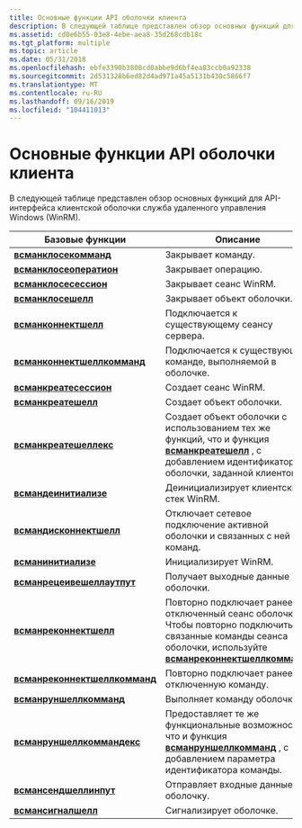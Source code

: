 ```yaml
---
title: Основные функции API оболочки клиента
description: В следующей таблице представлен обзор основных функций для API-интерфейса клиентской оболочки служба удаленного управления Windows (WinRM).
ms.assetid: cd0e6b55-03e8-4ebe-aea8-35d268cdb18c
ms.tgt_platform: multiple
ms.topic: article
ms.date: 05/31/2018
ms.openlocfilehash: ebfe3390b3808cd0abbe9d6bf4ea83ccb0a92338
ms.sourcegitcommit: 2d531328b6ed82d4ad971a45a5131b430c5866f7
ms.translationtype: MT
ms.contentlocale: ru-RU
ms.lasthandoff: 09/16/2019
ms.locfileid: "104411013"
---
```

# <a name="client-shell-api-core-functions"></a>Основные функции API оболочки клиента

В следующей таблице представлен обзор основных функций для API-интерфейса клиентской оболочки служба удаленного управления Windows (WinRM).



| Базовые функции                                                   | Описание                                                                                                                                                                     |
|------------------------------------------------------------------|---------------------------------------------------------------------------------------------------------------------------------------------------------------------------------|
| [**всманклосекомманд**](/windows/desktop/api/Wsman/nf-wsman-wsmanclosecommand)                   | Закрывает команду.                                                                                                                                                               |
| [**всманклосеоператион**](/windows/desktop/api/Wsman/nf-wsman-wsmancloseoperation)               | Закрывает операцию.                                                                                                                                                            |
| [**всманклосесессион**](/windows/desktop/api/Wsman/nf-wsman-wsmanclosesession)                   | Закрывает сеанс WinRM.                                                                                                                                                         |
| [**всманклосешелл**](/windows/desktop/api/Wsman/nf-wsman-wsmancloseshell)                       | Закрывает объект оболочки.                                                                                                                                                          |
| [**всманконнектшелл**](/windows/desktop/api/Wsman/nf-wsman-wsmanconnectshell)                   | Подключается к существующему сеансу сервера.                                                                                                                                         |
| [**всманконнектшеллкомманд**](/windows/desktop/api/Wsman/nf-wsman-wsmanconnectshellcommand)     | Подключается к существующей команде, выполняемой в оболочке.                                                                                                                             |
| [**всманкреатесессион**](/windows/desktop/api/Wsman/nf-wsman-wsmancreatesession)                 | Создает сеанс WinRM.                                                                                                                                                        |
| [**всманкреатешелл**](/windows/desktop/api/Wsman/nf-wsman-wsmancreateshell)                     | Создает объект оболочки.                                                                                                                                                         |
| [**всманкреатешеллекс**](/windows/desktop/api/Wsman/nf-wsman-wsmancreateshellex)                 | Создает объект оболочки с использованием тех же функций, что и функция [**всманкреатешелл**](/windows/desktop/api/Wsman/nf-wsman-wsmancreateshell) , с добавлением идентификатора оболочки, заданной клиентом.          |
| [**всмандеинитиализе**](/windows/desktop/api/Wsman/nf-wsman-wsmandeinitialize)                   | Деинициализирует клиентский стек WinRM.                                                                                                                                           |
| [**всмандисконнектшелл**](/windows/desktop/api/Wsman/nf-wsman-wsmandisconnectshell)             | Отключает сетевое подключение активной оболочки и связанных с ней команд.                                                                                              |
| [**всманинитиализе**](/windows/desktop/api/Wsman/nf-wsman-wsmaninitialize)                       | Инициализирует WinRM.                                                                                                                                                              |
| [**всманрецеивешеллаутпут**](/windows/desktop/api/Wsman/nf-wsman-wsmanreceiveshelloutput)       | Получает выходные данные оболочки.                                                                                                                                                          |
| [**всманреконнектшелл**](/windows/desktop/api/Wsman/nf-wsman-wsmanreconnectshell)               | Повторно подключает ранее отключенный сеанс оболочки. Чтобы повторно подключить связанные команды сеанса оболочки, используйте [**всманреконнектшеллкомманд**](/windows/desktop/api/Wsman/nf-wsman-wsmanreconnectshellcommand). |
| [**всманреконнектшеллкомманд**](/windows/desktop/api/Wsman/nf-wsman-wsmanreconnectshellcommand) | Повторно подключает ранее отключенную команду.                                                                                                                                   |
| [**всманруншеллкомманд**](/windows/desktop/api/Wsman/nf-wsman-wsmanrunshellcommand)             | Выполняет команду оболочки.                                                                                                                                                           |
| [**всманруншеллкоммандекс**](/windows/desktop/api/Wsman/nf-wsman-wsmanrunshellcommandex)         | Предоставляет те же функциональные возможности, что и функция [**всманруншеллкомманд**](/windows/desktop/api/Wsman/nf-wsman-wsmanrunshellcommand) , с добавлением параметра идентификатора команды.                                 |
| [**всмансендшеллинпут**](/windows/desktop/api/Wsman/nf-wsman-wsmansendshellinput)               | Отправляет входные данные в оболочку.                                                                                                                                                         |
| [**всмансигналшелл**](/windows/desktop/api/Wsman/nf-wsman-wsmansignalshell)                     | Сигнализирует оболочке.                                                                                                                                                                |



 

 

 




